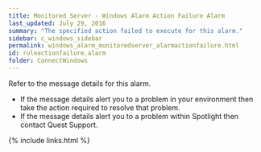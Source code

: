 ```yaml
---
title: ﻿Monitored Server - Windows Alarm Action Failure Alarm
last_updated: July 29, 2016
summary: "The specified action failed to execute for this alarm."
sidebar: c_windows_sidebar
permalink: windows_alarm_monitoredserver_alarmactionfailure.html
id: ruleactionfailure.alarm
folder: ConnectWindows
---
```




Refer to the message details for this alarm.

* If the message details alert you to a problem in your environment then take the action required to resolve that problem.
* If the message details alert you to a problem within Spotlight then contact Quest Support.


{% include links.html %}
